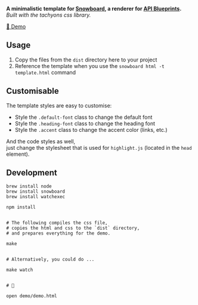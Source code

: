 __A minimalistic template for [Snowboard](https://github.com/bukalapak/snowboard), a renderer for [API Blueprints](https://apiblueprint.org/).__  
_Built with the tachyons css library._

[🔬 Demo](https://icidasset.github.io/snowboard-minimal-template/)



## Usage

1. Copy the files from the `dist` directory here to your project
2. Reference the template when you use the `snowboard html -t template.html` command



## Customisable

The template styles are easy to customise:

- Style the `.default-font` class to change the default font
- Style the `.heading-font` class to change the heading font
- Style the `.accent` class to change the accent color (links, etc.)

And the code styles as well,  
just change the stylesheet that is used for `highlight.js` (located in the `head` element).



## Development

```shell
brew install node
brew install snowboard
brew install watchexec

npm install


# The following compiles the css file,
# copies the html and css to the `dist` directory,
# and prepares everything for the demo.

make


# Alternatively, you could do ...

make watch


# 🚀

open demo/demo.html
```
